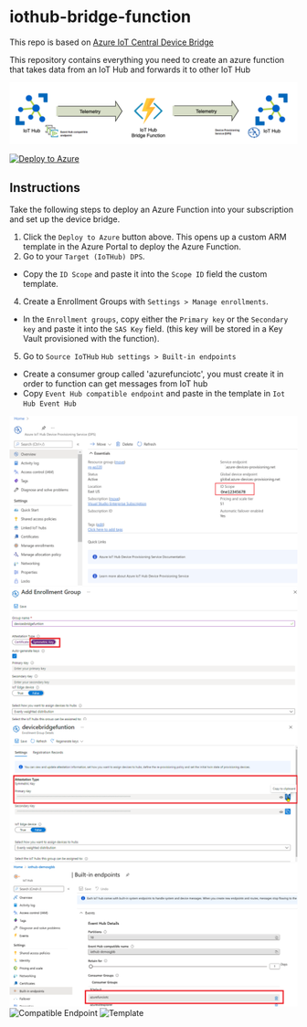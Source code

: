 # iothub-bridge-function

This repo is based on [Azure IoT Central Device Bridge](https://github.com/Azure/iotc-device-bridge)

This repository contains everything you need to create an azure function that takes data from an IoT Hub and forwards it to other IoT Hub

![Architecture](assets/image1.png "Architecture")



[![Deploy to Azure](http://azuredeploy.net/deploybutton.png)](https://portal.azure.com/#create/Microsoft.Template/uri/https%3A%2F%2Fraw.githubusercontent.com%2FIOTD-Americas%2Fiothub-to-iothub%2Fmaster%2Fazuredeploy.json)


## Instructions
Take the following steps to deploy an Azure Function into your subscription and set up the device bridge.

1. Click the `Deploy to Azure` button above. This opens up a custom ARM template in the Azure Portal to deploy the Azure Function.
2. Go to your `Target (IoTHub) DPS`.
  - Copy the `ID Scope` and paste it into the `Scope ID` field the custom template. 
4. Create a Enrollment Groups with `Settings > Manage enrollments`.
  - In the `Enrollment groups`, copy either the `Primary key` or the `Secondary key` and paste it into the `SAS Key` field. (this key will be stored in a Key Vault
provisioned with the function).
5. Go to `Source IoTHub` `Hub settings > Built-in endpoints`
  - Create a consumer group called 'azurefunciotc', you must create it in order to function can get messages from IoT hub
  - Copy `Event Hub compatible endpoint` and paste in the template in `Iot Hub Event Hub`

  ![ID Scope](assets/IDScope.png "ID Scope")
  ![EnrollmentGroup](assets/EnrollmentGroup.png "EnrollmentGroup")
  ![SASKey](assets/SASKey.png "SASKey")
  ![Consumer Group](assets/ConsumeGroup.png "Consumer Group")
  ![Compatible Endpoint](assets/CompatibleEndpoint.png "Compatible Endpoint")
  ![Template](assets/Template.png "Templeate")
  
